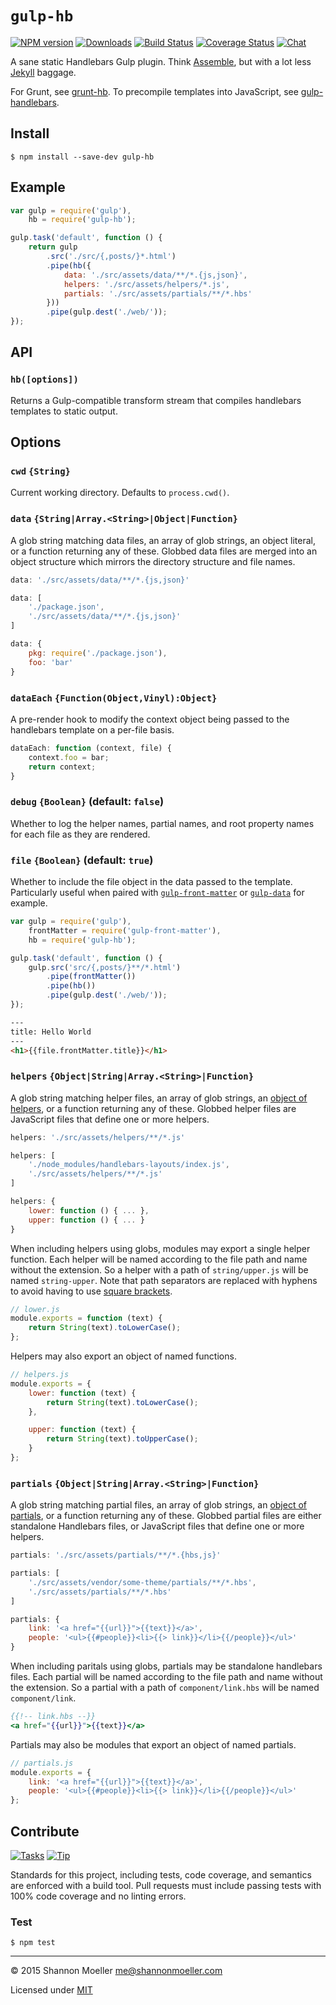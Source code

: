 # `gulp-hb`

[![NPM version][npm-img]][npm-url] [![Downloads][downloads-img]][npm-url] [![Build Status][travis-img]][travis-url] [![Coverage Status][coveralls-img]][coveralls-url] [![Chat][gitter-img]][gitter-url]

A sane static Handlebars Gulp plugin. Think [Assemble](http://assemble.io/), but with a lot less [Jekyll](http://jekyllrb.com/) baggage.

For Grunt, see [grunt-hb](https://github.com/shannonmoeller/grunt-hb). To precompile templates into JavaScript, see [gulp-handlebars](https://github.com/lazd/gulp-handlebars).

## Install

    $ npm install --save-dev gulp-hb

## Example

```js
var gulp = require('gulp'),
    hb = require('gulp-hb');

gulp.task('default', function () {
    return gulp
        .src('./src/{,posts/}*.html')
        .pipe(hb({
            data: './src/assets/data/**/*.{js,json}',
            helpers: './src/assets/helpers/*.js',
            partials: './src/assets/partials/**/*.hbs'
        }))
        .pipe(gulp.dest('./web/'));
});
```

## API

### `hb([options])`

Returns a Gulp-compatible transform stream that compiles handlebars templates to static output.

## Options

### `cwd` `{String}`

Current working directory. Defaults to `process.cwd()`.

### `data` `{String|Array.<String>|Object|Function}`

A glob string matching data files, an array of glob strings, an object literal, or a function returning any of these. Globbed data files are merged into an object structure which mirrors the directory structure and file names.

```js
data: './src/assets/data/**/*.{js,json}'
```

```js
data: [
    './package.json',
    './src/assets/data/**/*.{js,json}'
]
```

```js
data: {
    pkg: require('./package.json'),
    foo: 'bar'
}
```

### `dataEach` `{Function(Object,Vinyl):Object}`

A pre-render hook to modify the context object being passed to the handlebars template on a per-file basis.

```js
dataEach: function (context, file) {
    context.foo = bar;
    return context;
}
```

### `debug` `{Boolean}` (default: `false`)

Whether to log the helper names, partial names, and root property names for each file as they are rendered.

### `file` `{Boolean}` (default: `true`)

Whether to include the file object in the data passed to the template. Particularly useful when paired with [`gulp-front-matter`](https://github.com/lmtm/gulp-front-matter) or [`gulp-data`](https://github.com/colynb/gulp-data) for example.

```js
var gulp = require('gulp'),
    frontMatter = require('gulp-front-matter'),
    hb = require('gulp-hb');

gulp.task('default', function () {
    gulp.src('src/{,posts/}**/*.html')
        .pipe(frontMatter())
        .pipe(hb())
        .pipe(gulp.dest('./web/'));
});
```

```html
---
title: Hello World
---
<h1>{{file.frontMatter.title}}</h1>
```

### `helpers` `{Object|String|Array.<String>|Function}`

A glob string matching helper files, an array of glob strings, an [object of helpers](http://handlebarsjs.com/reference.html#base-registerHelper), or a function returning any of these. Globbed helper files are JavaScript files that define one or more helpers.

```js
helpers: './src/assets/helpers/**/*.js'
```

```js
helpers: [
    './node_modules/handlebars-layouts/index.js',
    './src/assets/helpers/**/*.js'
]
```

```js
helpers: {
    lower: function () { ... },
    upper: function () { ... }
}
```

When including helpers using globs, modules may export a single helper function. Each helper will be named according to the file path and name without the extension. So a helper with a path of `string/upper.js` will be named `string-upper`. Note that path separators are replaced with hyphens to avoid having to use [square brackets](http://handlebarsjs.com/expressions.html#basic-blocks).

```js
// lower.js
module.exports = function (text) {
    return String(text).toLowerCase();
};
```

Helpers may also export an object of named functions.

```js
// helpers.js
module.exports = {
    lower: function (text) {
        return String(text).toLowerCase();
    },

    upper: function (text) {
        return String(text).toUpperCase();
    }
};
```

### `partials` `{Object|String|Array.<String>|Function}`

A glob string matching partial files, an array of glob strings, an [object of partials](http://handlebarsjs.com/reference.html#base-registerPartial), or a function returning any of these. Globbed partial files are either standalone Handlebars files, or JavaScript files that define one or more helpers.

```js
partials: './src/assets/partials/**/*.{hbs,js}'
```

```js
partials: [
    './src/assets/vendor/some-theme/partials/**/*.hbs',
    './src/assets/partials/**/*.hbs'
]
```

```js
partials: {
    link: '<a href="{{url}}">{{text}}</a>',
    people: '<ul>{{#people}}<li>{{> link}}</li>{{/people}}</ul>'
}
```

When including paritals using globs, partials may be standalone handlebars files. Each partial will be named according to the file path and name without the extension. So a partial with a path of `component/link.hbs` will be named `component/link`.

```handlebars
{{!-- link.hbs --}}
<a href="{{url}}">{{text}}</a>
```

Partials may also be modules that export an object of named partials.

```js
// partials.js
module.exports = {
    link: '<a href="{{url}}">{{text}}</a>',
    people: '<ul>{{#people}}<li>{{> link}}</li>{{/people}}</ul>'
};
```

## Contribute

[![Tasks][waffle-img]][waffle-url] [![Tip][gittip-img]][gittip-url]

Standards for this project, including tests, code coverage, and semantics are enforced with a build tool. Pull requests must include passing tests with 100% code coverage and no linting errors.

### Test

    $ npm test

----

© 2015 Shannon Moeller <me@shannonmoeller.com>

Licensed under [MIT](http://shannonmoeller.com/mit.txt)

[coveralls-img]: http://img.shields.io/coveralls/shannonmoeller/gulp-hb/master.svg?style=flat-square
[coveralls-url]: https://coveralls.io/r/shannonmoeller/gulp-hb
[downloads-img]: http://img.shields.io/npm/dm/gulp-hb.svg?style=flat-square
[gitter-img]:    http://img.shields.io/badge/gitter-join_chat-1dce73.svg?style=flat-square
[gitter-url]:    https://gitter.im/shannonmoeller/gulp-hb
[gittip-img]:    http://img.shields.io/gittip/shannonmoeller.svg?style=flat-square
[gittip-url]:    https://www.gittip.com/shannonmoeller
[npm-img]:       http://img.shields.io/npm/v/gulp-hb.svg?style=flat-square
[npm-url]:       https://npmjs.org/package/gulp-hb
[travis-img]:    http://img.shields.io/travis/shannonmoeller/gulp-hb.svg?style=flat-square
[travis-url]:    https://travis-ci.org/shannonmoeller/gulp-hb
[waffle-img]:    http://img.shields.io/github/issues/shannonmoeller/gulp-hb.svg?style=flat-square
[waffle-url]:    http://waffle.io/shannonmoeller/gulp-hb
